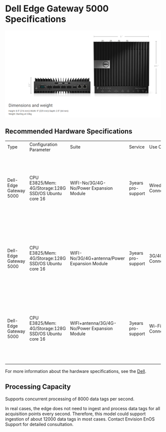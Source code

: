 # Dell Edge Gateway 5000 Specifications
![](media/image5000.png)

## Recommended Hardware Specifications


<table>
  <tr>
    <td>Type</td>
    <td>Configuration Parameter</td>
    <td>Suite</td>
    <td>Service</td>
    <td>Use Case</td>
    <td>Remark</td>
  </tr>
  <tr>
    <td>Dell-Edge Gateway 5000</td>
    <td>CPU E3825/Mem:   4G/Storage:128G SSD/OS Ubuntu core 16</td>
    <td>WIFI-No/3G/4G-No/Power   Expansion Module</td>
    <td>3years pro-support</td>
    <td>Wired Connection</td>
    <td>Power Expansion Module is   optional, and note that there are two kinds of Power module to choose-DIN   Rail or Wall</td>
  </tr>
  <tr>
    <td>Dell-Edge Gateway 5000</td>
    <td>CPU E3825/Mem:   4G/Storage:128G SSD/OS Ubuntu core 16</td>
    <td>WIFI-No/3G/4G+antenna/Power   Expansion Module</td>
    <td>3years pro-support</td>
    <td>3G/4G Connection</td>
    <td>Power Expansion Module is   optional, and note that there are two kinds of Power module to choose-DIN   Rail or Wall</td>
  </tr>
  <tr>
    <td>Dell-Edge Gateway 5000</td>
    <td>CPU E3825/Mem:   4G/Storage:128G SSD/OS Ubuntu core 16</td>
    <td>WIFI+antenna/3G/4G-No/Power   Expansion Module</td>
    <td>3years pro-support</td>
    <td>Wi-Fi Connection</td>
    <td>Power Expansion Module is   optional, and note that there are two kinds of Power module to choose-DIN   Rail or Wall</td>
  </tr>
</table>


For more information about the hardware specifications, see the [Dell](http://www.dell.com/en-us/work/shop/gateways-embedded-computing/edge-gateway-5000/spd/dell-edge-gateway-5000/xctoi5000us).


## Processing Capacity

Supports concurrent processing of 8000 data tags per second.

In real cases, the edge does not need to ingest and process data tags for all acquisition points every second. Therefore, this model could support ingestion of about 12000 data tags in most cases. Contact Envision EnOS Support for detailed consultation.
